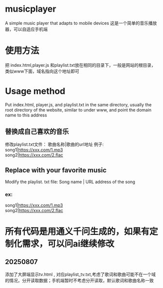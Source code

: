# musicplayer
A simple music player that adapts to mobile devices
这是一个简单的音乐播放器，可以自适应手机端
# 使用方法
把 index.html,player.js 和playlist.txt放在相同的目录下，一般是网站的根目录，类似www下面，域名指向这个地址即可
# Usage method
Put index.html, player.js, and playlist.txt in the same directory, usually the root directory of the website, similar to under www, and point the domain name to this address

## 替换成自己喜欢的音乐
修改playlist.txt文件：
歌曲名称|歌曲的url地址
例子:<br>
song1|https://xxx.com/1.mp3<br>
song2|https://xxx.com/2.flac


## Replace with your favorite music
Modify the playlist. txt file:
Song name | URL address of the song
### ex:<br>
song1|https://xxx.com/1.mp3<br>
song2|https://xxx.com/2.flac

# 所有代码是用通义千问生成的，如果有定制化需求，可以问ai继续修改
## 20250807 
添加了大屏端显示tv.html , 对应playlist_tv.txt,考虑了歌词和歌曲可能不在一个域的情况，分开读取数据；手机端暂时不考虑分开读取，默认歌词和歌曲名称一致
